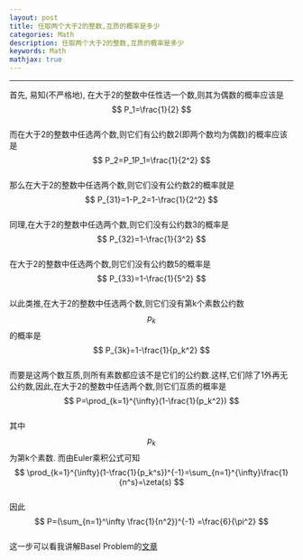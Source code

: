 ```yaml
---
layout: post
title: 任取两个大于2的整数,互质的概率是多少  
categories: Math
description: 任取两个大于2的整数,互质的概率是多少  
keywords: Math
mathjax: true
---
```


***  
首先, 易知(不严格地), 在大于2的整数中任性选一个数,则其为偶数的概率应该是  
$$ P_1=\frac{1}{2} $$  
而在大于2的整数中任选两个数,则它们有公约数2(即两个数均为偶数)的概率应该是  
$$ P_2=P_1P_1=\frac{1}{2^2} $$  
那么在大于2的整数中任选两个数,则它们没有公约数2的概率就是  
$$ P_{31}=1-P_2=1-\frac{1}{2^2} $$  
同理,在大于2的整数中任选两个数,则它们没有公约数3的概率是  
$$ P_{32}=1-\frac{1}{3^2} $$  
在大于2的整数中任选两个数,则它们没有公约数5的概率是  
$$ P_{33}=1-\frac{1}{5^2} $$  
以此类推,在大于2的整数中任选两个数,则它们没有第k个素数公约数$$p_k$$的概率是  
$$ P_{3k}=1-\frac{1}{p_k^2} $$  
而要是这两个数互质,则所有素数都应该不是它们的公约数.这样,它们除了1外再无公约数,因此,在大于2的整数中任选两个数,则它们互质的概率是  
$$ P=\prod_{k=1}^{\infty}(1-\frac{1}{p_k^2}) $$  
其中$$p_k$$为第k个素数.
而由Euler乘积公式可知  
$$ \prod_{k=1}^{\infty}(1-\frac{1}{p_k^s})^{-1}=\sum_{n=1}^{\infty}\frac{1}{n^s}=\zeta(s) $$  
因此
$$ P=(\sum_{n=1}^\infty \frac{1}{n^2})^{-1} =\frac{6}{\pi^2} $$  
这一步可以看我讲解Basel Problem的[文章](/2021/08/04/basel-problem/)

